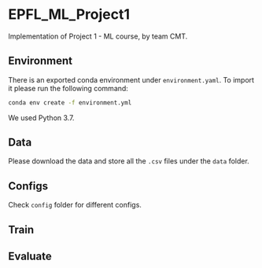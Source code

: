 # EPFL_ML_Project1
Implementation of Project 1 - ML course, by team CMT.

## Environment
There is an exported conda environment under `environment.yaml`.
To import it please run the following command:
```bash
conda env create -f environment.yml
```
We used Python 3.7. 
## Data
Please download the data and store all the `.csv` files under the `data` folder.


## Configs
Check `config` folder for different configs.

## Train

## Evaluate

